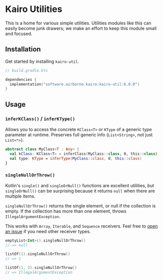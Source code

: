 # Kairo Utilities

This is a home for various simple utilities.
Utilities modules like this can easily become junk drawers;
we make an effort to keep this module small and focused.

## Installation

Get started by installing `kairo-util`.

```kotlin
// build.gradle.kts

dependencies {
  implementation("software.airborne.kairo:kairo-util:6.0.0")
}
```

## Usage

### `inferKClass()` / `inferKType()`

Allows you to access the concrete `KClass<T>` or `KType` of a generic type parameter at runtime.
Preserves full generic info (`List<String>`, not just `List<*>`).

```kotlin
abstract class MyClass<T : Any> {
  val kClass: KClass<T> = inferClass(MyClass::class, 0, this::class)
  val type: KType = inferType(MyClass::class, 0, this::class)
}
```

### `singleNullOrThrow()`

Kotlin's `single()` and `singleOrNull()` functions are excellent utilities,
but `singleOrNull()` can be surprising because it returns `null` when there are multiple items.

`singleNullOrThrow()` returns the single element, or null if the collection is empty.
If the collection has more than one element, throws `IllegalArgumentException`.

This works with `Array`, `Iterable`, and `Sequence` receivers.
Feel free to [open an issue](https://github.com/hudson155/kairo/issues/new)
if you need other receiver types.

```kotlin
emptyList<Int>().singleNullOrThrow()
// => null

listOf(1).singleNullOrThrow()
// => 1

listOf(1, 2).singleNullOrThrow()
// => IllegalArgumentException
```
